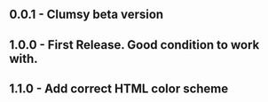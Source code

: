 ## 0.0.1 - Clumsy beta version

## 1.0.0 - First Release. Good condition to work with.

## 1.1.0 - Add correct HTML color scheme
